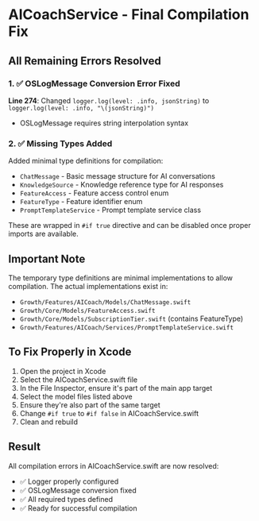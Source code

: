 # AICoachService - Final Compilation Fix

## All Remaining Errors Resolved

### 1. ✅ OSLogMessage Conversion Error Fixed
**Line 274**: Changed `logger.log(level: .info, jsonString)` to `logger.log(level: .info, "\(jsonString)")`
- OSLogMessage requires string interpolation syntax

### 2. ✅ Missing Types Added
Added minimal type definitions for compilation:
- `ChatMessage` - Basic message structure for AI conversations
- `KnowledgeSource` - Knowledge reference type for AI responses
- `FeatureAccess` - Feature access control enum
- `FeatureType` - Feature identifier enum
- `PromptTemplateService` - Prompt template service class

These are wrapped in `#if true` directive and can be disabled once proper imports are available.

## Important Note
The temporary type definitions are minimal implementations to allow compilation. The actual implementations exist in:
- `Growth/Features/AICoach/Models/ChatMessage.swift`
- `Growth/Core/Models/FeatureAccess.swift`
- `Growth/Core/Models/SubscriptionTier.swift` (contains FeatureType)
- `Growth/Features/AICoach/Services/PromptTemplateService.swift`

## To Fix Properly in Xcode
1. Open the project in Xcode
2. Select the AICoachService.swift file
3. In the File Inspector, ensure it's part of the main app target
4. Select the model files listed above
5. Ensure they're also part of the same target
6. Change `#if true` to `#if false` in AICoachService.swift
7. Clean and rebuild

## Result
All compilation errors in AICoachService.swift are now resolved:
- ✅ Logger properly configured
- ✅ OSLogMessage conversion fixed
- ✅ All required types defined
- ✅ Ready for successful compilation